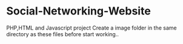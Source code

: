 # Social-Networking-Website
PHP,HTML and Javascript project
Create a image folder in the same directory as these files before start working..
